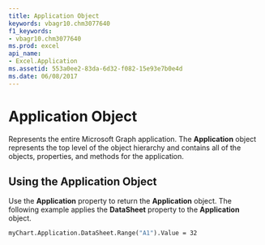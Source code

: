 ```yaml
---
title: Application Object
keywords: vbagr10.chm3077640
f1_keywords:
- vbagr10.chm3077640
ms.prod: excel
api_name:
- Excel.Application
ms.assetid: 553a0ee2-83da-6d32-f082-15e93e7b0e4d
ms.date: 06/08/2017
---
```



# Application Object

Represents the entire Microsoft Graph application. The  **Application** object represents the top level of the object hierarchy and contains all of the objects, properties, and methods for the application.


## Using the Application Object

Use the  **Application** property to return the **Application** object. The following example applies the **DataSheet** property to the **Application** object.


```vb
myChart.Application.DataSheet.Range("A1").Value = 32
```


